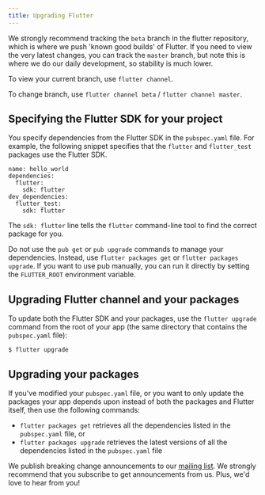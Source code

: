 ```yaml
---
title: Upgrading Flutter
---
```


We strongly recommend tracking the `beta` branch in the flutter repository,
which is where we push 'known good builds' of Flutter. If you need to
view the very latest changes, you can track the `master` branch,
but note this is where we do our daily development, so stability is much lower.

To view your current branch, use `flutter channel`.

To change branch, use `flutter channel beta` / `flutter channel master`.

## Specifying the Flutter SDK for your project

You specify dependencies from the Flutter SDK in the `pubspec.yaml` file. For
example, the following snippet specifies that the
`flutter` and `flutter_test` packages use the Flutter SDK.

```
name: hello_world
dependencies:
  flutter:
    sdk: flutter
dev_dependencies:
  flutter_test:
    sdk: flutter
```

The `sdk: flutter` line tells the `flutter` command-line tool to find the
correct package for you.

Do not use the `pub get` or `pub upgrade` commands to manage your dependencies.
Instead, use `flutter packages get` or `flutter packages upgrade`. If you want to use
pub manually, you can run it directly by setting the `FLUTTER_ROOT` environment variable.

## Upgrading Flutter channel and your packages

To update both the Flutter SDK and your packages, use the `flutter upgrade`
command from the root of your app (the same directory that contains the
`pubspec.yaml` file):

```
$ flutter upgrade
```

## Upgrading your packages

If you've modified your `pubspec.yaml` file, or you want to only update
the packages your app depends upon instead of both the packages and
Flutter itself, then use the following commands:

* `flutter packages get` retrieves all the dependencies listed
   in the `pubspec.yaml` file, or
* `flutter packages upgrade` retrieves the latest versions
   of all the dependencies listed in the `pubspec.yaml` file

We publish breaking change announcements to our
[mailing list](https://groups.google.com/forum/#!forum/flutter-dev). We
strongly recommend that you subscribe to get announcements from us.
Plus, we'd love to hear from you!
